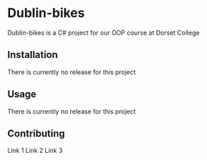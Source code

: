 # Dublin-bikes

Dublin-bikes is a C# project for our OOP course at Dorset College
## Installation

There is currently no release for this project 
## Usage

There is currently no release for this project 

## Contributing
Link 1
Link 2
Link 3
